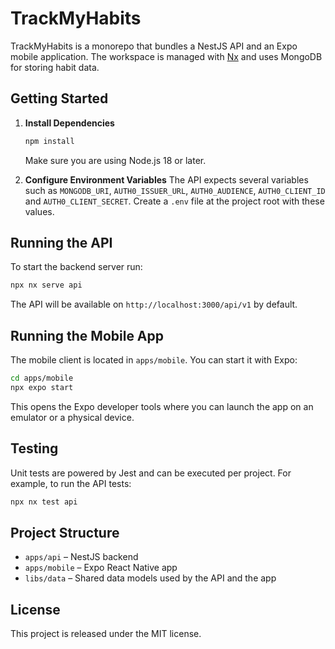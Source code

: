 # TrackMyHabits

TrackMyHabits is a monorepo that bundles a NestJS API and an Expo mobile application. The workspace is managed with [Nx](https://nx.dev) and uses MongoDB for storing habit data.

## Getting Started

1. **Install Dependencies**

   ```bash
   npm install
   ```

   Make sure you are using Node.js 18 or later.

2. **Configure Environment Variables**
   The API expects several variables such as `MONGODB_URI`, `AUTH0_ISSUER_URL`, `AUTH0_AUDIENCE`, `AUTH0_CLIENT_ID` and `AUTH0_CLIENT_SECRET`. Create a `.env` file at the project root with these values.

## Running the API

To start the backend server run:

```bash
npx nx serve api
```

The API will be available on `http://localhost:3000/api/v1` by default.

## Running the Mobile App

The mobile client is located in `apps/mobile`. You can start it with Expo:

```bash
cd apps/mobile
npx expo start
```

This opens the Expo developer tools where you can launch the app on an emulator or a physical device.

## Testing

Unit tests are powered by Jest and can be executed per project. For example, to run the API tests:

```bash
npx nx test api
```

## Project Structure

- `apps/api` – NestJS backend
- `apps/mobile` – Expo React Native app
- `libs/data` – Shared data models used by the API and the app

## License

This project is released under the MIT license.
